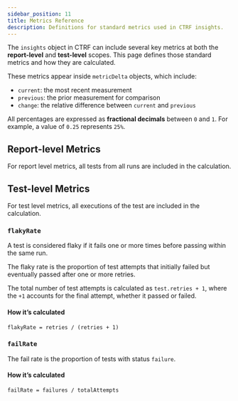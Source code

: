 ```yaml
---
sidebar_position: 11
title: Metrics Reference
description: Definitions for standard metrics used in CTRF insights.
---
```


The `insights` object in CTRF can include several key metrics at both the **report-level** and **test-level** scopes. This page defines those standard metrics and how they are calculated.

These metrics appear inside `metricDelta` objects, which include:

- `current`: the most recent measurement
- `previous`: the prior measurement for comparison
- `change`: the relative difference between `current` and `previous`

All percentages are expressed as **fractional decimals** between `0` and `1`. For example, a value of `0.25` represents `25%`.

## Report-level Metrics

For report level metrics, all tests from all runs are included in the calculation.

## Test-level Metrics

For test level metrics, all executions of the test are included in the calculation.

### `flakyRate`

A test is considered flaky if it fails one or more times before passing within the same run.

The flaky rate is the proportion of test attempts that initially failed but eventually passed after one or more retries.

The total number of test attempts is calculated as `test.retries + 1`, where the `+1` accounts for the final attempt, whether it passed or failed.

#### How it’s calculated

```text
flakyRate = retries / (retries + 1)
```

### `failRate`

The fail rate is the proportion of tests with status `failure`.

#### How it’s calculated

```text
failRate = failures / totalAttempts
```